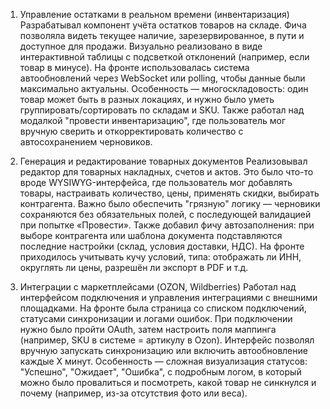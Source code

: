 1. Управление остатками в реальном времени (инвентаризация)
   Разрабатывал компонент учёта остатков товаров на складе. Фича позволяла видеть текущее наличие, зарезервированное, в пути и доступное для продажи.
   Визуально реализовано в виде интерактивной таблицы с подсветкой отклонений (например, если товар в минусе).
   На фронте использовалась система автообновлений через WebSocket или polling, чтобы данные были максимально актуальны.
   Особенность — многоскладовость: один товар может быть в разных локациях, и нужно было уметь группировать/сортировать по складам и SKU.
   Также работал над модалкой "провести инвентаризацию", где пользователь мог вручную сверить и откорректировать количество с автосохранением черновиков.

2. Генерация и редактирование товарных документов
   Реализовывал редактор для товарных накладных, счетов и актов.
   Это было что-то вроде WYSIWYG-интерфейса, где пользователь мог добавлять товары, настраивать количество, цены, применять скидки, выбирать контрагента.
   Важно было обеспечить "грязную" логику — черновики сохраняются без обязательных полей, с последующей валидацией при попытке «Провести».
   Также добавил фичу автозаполнения: при выборе контрагента или шаблона документа подставляются последние настройки (склад, условия доставки, НДС).
   На фронте приходилось учитывать кучу условий, типа: отображать ли ИНН, округлять ли цены, разрешён ли экспорт в PDF и т.д.

3. Интеграции с маркетплейсами (OZON, Wildberries)
   Работал над интерфейсом подключения и управления интеграциями с внешними площадками.
   На фронте была страница со списком подключений, статусами синхронизации и логами ошибок.
   При подключении нужно было пройти OAuth, затем настроить поля маппинга (например, SKU в системе = артикулу в Ozon).
   Интерфейс позволял вручную запускать синхронизацию или включить автообновление каждые X минут.
   Особенность — сложная визуализация статусов: "Успешно", "Ожидает", "Ошибка", с подробным логом, в который можно было провалиться и посмотреть, какой товар не синкнулся и почему (например, из-за отсутствия фото или веса).

